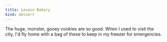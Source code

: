 ```yaml
---
title: Levain Bakery
kind: dessert
---
```

The huge, monster, gooey cookies are so good. When I used to visit the city, I'd fly home with a bag of these to keep in my freezer for emergencies.
